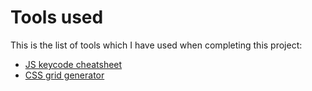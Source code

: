 # Tools used

This is the list of tools which I have used when completing this project:

- [JS keycode cheatsheet](https://www.toptal.com/developers/keycode)
- [CSS grid generator](https://cssgrid-generator.netlify.app)
